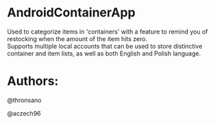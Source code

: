 # AndroidContainerApp
Used to categorize items in 'containers' with a feature to remind you of restocking when the amount of the item hits zero.  
Supports multiple local accounts that can be used to store distinctive container and item lists, as well as both English and Polish language.

# Authors:

@thronsano

@aczech96
